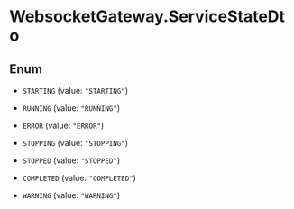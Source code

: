 # WebsocketGateway.ServiceStateDto

## Enum


* `STARTING` (value: `"STARTING"`)

* `RUNNING` (value: `"RUNNING"`)

* `ERROR` (value: `"ERROR"`)

* `STOPPING` (value: `"STOPPING"`)

* `STOPPED` (value: `"STOPPED"`)

* `COMPLETED` (value: `"COMPLETED"`)

* `WARNING` (value: `"WARNING"`)


